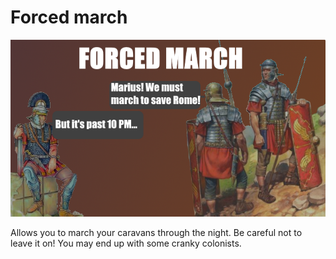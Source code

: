 # Forced march
![Title image](https://raw.githubusercontent.com/AriAlavi/Rimworld-ForcedMarch/main/About/preview.png)

Allows you to march your caravans through the night. Be careful not to leave it on! You may end up with some cranky colonists.
